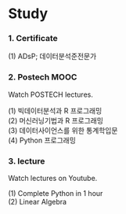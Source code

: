 # Study

### 1. Certificate
(1) ADsP; 데이터분석준전문가

### 2. Postech MOOC
Watch POSTECH lectures.

(1) 빅데이터분석과 R 프로그래밍  
(2) 머신러닝기법과 R 프로그래밍  
(3) 데이터사이언스를 위한 통계학입문  
(4) Python 프로그래밍  

### 3. lecture
Watch lectures on Youtube.

(1) Complete Python in 1 hour  
(2) Linear Algebra